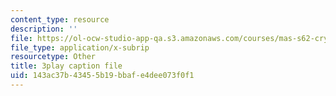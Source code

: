 ```yaml
---
content_type: resource
description: ''
file: https://ol-ocw-studio-app-qa.s3.amazonaws.com/courses/mas-s62-cryptocurrency-engineering-and-design-spring-2018/143ac37b43455b19bbafe4dee073f0f1_muwNEvhy6Po.vtt
file_type: application/x-subrip
resourcetype: Other
title: 3play caption file
uid: 143ac37b-4345-5b19-bbaf-e4dee073f0f1
---
```

